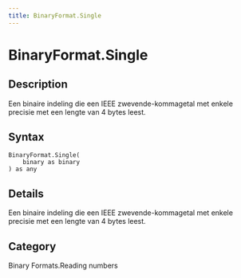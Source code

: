 ```yaml
---
title: BinaryFormat.Single
---
```


# BinaryFormat.Single


## Description

Een binaire indeling die een IEEE zwevende-kommagetal met enkele precisie met een lengte van 4 bytes leest.


## Syntax

```powerquery
BinaryFormat.Single(
    binary as binary
) as any
```


## Details

Een binaire indeling die een IEEE zwevende-kommagetal met enkele precisie met een lengte van 4 bytes leest.



## Category
Binary Formats.Reading numbers
